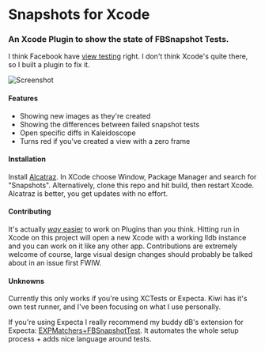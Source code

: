 # Snapshots for Xcode

### An Xcode Plugin to show the state of FBSnapshot Tests.

I think Facebook have [view testing](https://github.com/facebook/ios-snapshot-test-case) right. 
I don't think Xcode's quite there, so I built a plugin to fix it.

![Screenshot](https://raw.githubusercontent.com/orta/Snapshots/master/web/screenshot.jpg)

#### Features

* Showing new images as they're created
* Showing the differences between failed snapshot tests
* Open specific diffs in Kaleidoscope
* Turns red if you've created a view with a zero frame

#### Installation

Install [Alcatraz](http://alcatraz.io/). In XCode choose Window, Package Manager and search for "Snapshots". Alternatively, clone this repo and hit build, then restart Xcode. Alcatraz is better, you get updates with no effort.

#### Contributing

It's actually [_way_ easier](http://artsy.github.io/blog/2014/06/17/building-the-xcode-plugin-snapshots/) to work on Plugins than you think. Hitting run in Xcode on this project will open a new Xcode with a working lldb instance and you can work on it like any other app. Contributions are extremely welcome of course, large visual design changes should probably be talked about in an issue first FWIW.

#### Unknowns

Currently this only works if you're using XCTests or Expecta. Kiwi has it's own test runner, and I've been focusing on what I use personally.

If you're using Expecta I really recommend my buddy dB's extension for Expecta: [EXPMatchers+FBSnapshotTest](https://github.com/dblock/ios-snapshot-test-case-expecta). It automates the whole setup process + adds nice language around tests.
